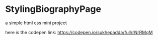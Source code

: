 # StylingBiographyPage
a simple html css mini project

here is the codepen link: https://codepen.io/sukhepadda/full/rNrRMqM
